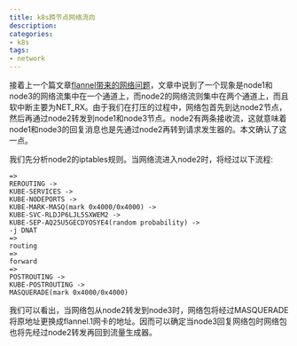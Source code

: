 ```yaml
---
title: k8s跨节点网络流向
description: 
categories:
- k8s
tags:
- network
---
```


接着上一个篇文章[flannel带来的网络问题](https://larryck.github.io/k8s/2018/01/20/flannel带来的网络问题/)，文章中说到了一个现象是node1和node3的网络流集中在一个通道上，而node2的网络流则集中在两个通道上，而且软中断主要为NET_RX。由于我们在打压的过程中，网络包首先到达node2节点，然后再通过node2转发到node1和node3节点。node2有两条接收流，这就意味着node1和node3的回复消息也是先通过node2再转到请求发生器的。本文确认了这一点。

我们先分析node2的iptables规则。当网络流进入node2时，将经过以下流程:

```
=>
REROUTING -> 
KUBE-SERVICES -> 
KUBE-NODEPORTS -> 
KUBE-MARK-MASQ(mark 0x4000/0x4000) -> 
KUBE-SVC-RLDJP6LJL5SXWEM2 -> 
KUBE-SEP-AQ25U5GECDYOSYE4(random probability) -> 
-j DNAT
=> 
routing
=> 
forward
=> 
POSTROUTING -> 
KUBE-POSTROUTING -> 
MASQUERADE(mark 0x4000/0x4000)
```

我们可以看出，当网络包从node2转发到node3时，网络包将经过MASQUERADE将原地址更换成flannel.1网卡的地址。因而可以确定当node3回复网络包时网络包也将先经过node2转发再回到流量生成器。

